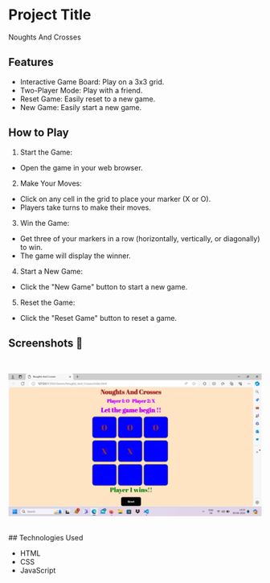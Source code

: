 # Project Title

Noughts And Crosses

## Features

- Interactive Game Board: Play on a 3x3 grid.
- Two-Player Mode: Play with a friend.
- Reset Game: Easily reset to a new game.
- New Game: Easily start a new game.

## How to Play

1. Start the Game:

- Open the game in your web browser.

2. Make Your Moves:

- Click on any cell in the grid to place your marker (X or O).
- Players take turns to make their moves.

3. Win the Game:

- Get three of your markers in a row (horizontally, vertically, or diagonally) to win.
- The game will display the winner.

4. Start a New Game:

- Click the "New Game" button to start a new game.

5. Reset the Game:

- Click the "Reset Game" button to reset a game.
## Screenshots 📸
<br>

![image](../../assets/images/Noughts_And_Crosses.png)

<br>
## Technologies Used

- HTML
- CSS
- JavaScript